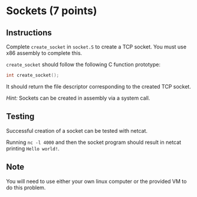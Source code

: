 # Sockets (7 points)

## Instructions
Complete `create_socket` in `socket.S` to create a TCP socket. You must use x86 assembly to complete this.

`create_socket` should follow the following C function prototype:

```c
int create_socket();
```

It should return the file descriptor corresponding to the created TCP socket.

*Hint:* Sockets can be created in assembly via a system call.

## Testing
Successful creation of a socket can be tested with netcat.

Running `nc -l 4000` and then the socket program should result in netcat printing `Hello world!`.

## Note
You will need to use either your own linux computer or the provided VM to do this problem.